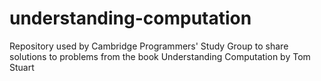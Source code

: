 # understanding-computation
Repository used by Cambridge Programmers' Study Group to share solutions to problems from the book Understanding Computation by Tom Stuart
